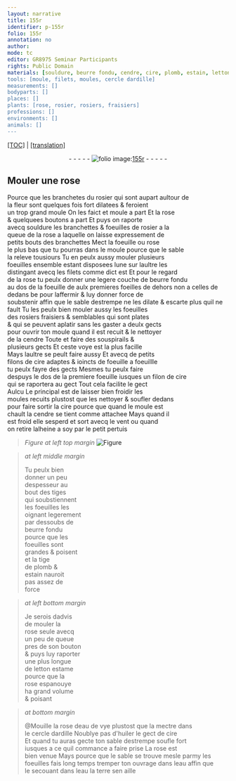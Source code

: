 ```yaml
---
layout: narrative
title: 155r
identifier: p-155r
folio: 155r
annotation: no
author:
mode: tc
editor: GR8975 Seminar Participants
rights: Public Domain
materials: [souldure, beurre fondu, cendre, cire, plomb, estain, letton estame, eau de vye, ardille, d'huiler, eau, terre]
tools: [moule, filets, moules, cercle dardille]
measurements: []
bodyparts: []
places: []
plants: [rose, rosier, rosiers, fraisiers]
professions: []
environments: []
animals: []
---
```


 <p><a href="{{ site.baseurl }}/diplomatic/">[TOC]</a> | <a href="{{ site.baseurl }}/texts/p-155r_tl/" target="_blank">[translation]</a></p><div class="folio" align="center">- - - - - <a href="http://gallica.bnf.fr/ark:/12148/btv1b10500001g/f315.item.r=" target="_blank"><img src="https://cu-mkp.github.io/2017-workshop-edition/assets/photo-icon.png" alt="folio image: " style="display:inline-block; margin-bottom:-3px;"/>155r</a> - - - - - </div>  
  

## Mouler une <span class="pa">rose</span>

 
Pource que les branchetes <span class="add">du <span class="pa">rosier</span></span> qui sont <span class="del">aupart</span> aultour de<br/> la fleur sont quelques fois fort dilatees & feroient<br/> un trop grand <span class="tl">moule</span> On les faict <span class="add">et moule</span> a part Et la <span class="pa">rose</span><br/> & quelquees boutons a part Et puys on raporte<br/> avecq <span class="m">souldure</span> les branchettes & foeuilles de <span class="pa">rosier</span> a la<br/> queue de la <span class="pa">rose</span> a laquelle on laisse expressem<span class="exp">ent</span> de<br/> petits bouts des branchettes Mect la foeuille ou <span class="pa">rose</span><br/> le plus bas que tu pourras dans le <span class="tl">moule</span> pource que le sable<br/> la releve tousiours Tu <span class="del">en</span> peulx aussy mouler plusieurs<br/> foeuilles ensemble estant disposees lune sur laultre les<br/> distingant avecq les <span class="tl">filets</span> co<span class="exp">mm</span>e dict est Et pour le regard<br/> de la <span class="pa">rose</span> tu peulx donner une legere couche de <span class="m">beurre fondu</span><br/> au dos de la foeuille <span class="del">de</span> <span class="add">aulx premieres foeilles de dehors non a celles de dedans</span> <span class="del">be</span> pour laffermir & luy donner force de<br/> soubstenir <span class="add">affin que le sable destrempe ne les dilate & escarte plus quil ne fault</span> Tu <span class="del">les</span> peulx bien mouler aussy les foeuilles<br/> des <span class="pa">rosiers</span> <span class="pa">fraisiers</span> & semblables qui sont plates<br/> & qui se peuvent aplatir sans les gaster a deulx gects<br/> pour ouvrir ton <span class="tl">moule</span> quand il est recuit & le nettoyer<br/> de la <span class="m">cendre</span> <span class="del">Toute</span> et faire des souspirails &<br/> plusieurs gects Et ceste voye est la plus facille<br/> Mays laultre se peult faire aussy Et avecq de petits<br/> filons de <span class="m">cire</span> adaptes & ioincts de foeuille a foeuillle<br/> tu peulx fayre des gects Mesmes tu peulx faire<br/> despuys <span class="add">le dos de</span> la premiere foeuille <span class="del">iusques</span> un filon de <span class="m">cire</span><br/> qui se raportera au gect Tout cela facilite le gect<br/> <span class="del">Aulcu</span> Le principal est de laisser bien froidir les<br/> <span class="tl">moules</span> recuits plustost que les nettoyer & soufler dedans<br/> pour faire sortir la <span class="m">cire</span> pource que quand le <span class="tl">moule</span> est<br/> chault la <span class="m">cendre</span> se tient co<span class="exp">mm</span>e attachee Mays quand il<br/> est froid elle sesperd et sort avecq le vent ou quand<br/> on retire lalheine a soy par le petit pertuis
 
> *Figure*
> *at left top margin*
> <a href="https://drive.google.com/open?id=0B9-oNrvWdlO5b3lFZ18wbGducEk" target="_blank"><img src="https://cu-mkp.github.io/GR8975-edition/assets/photo-icon.png" alt="Figure" style="display:inline-block; margin-bottom:-3px;"/></a>
 
> *at left middle margin*
> 
> 
>   Tu peulx bien<br/> donner un peu<br/> despesseur au<br/> bout des tiges<br/> qui soubstiennent<br/> les foeuilles les<br/> oignant legerem<span class="exp">ent</span><br/> par dessoubs de<br/> <span class="m">beurre fondu</span><br/> pource que les<br/> foeuilles sont<br/> grandes & poisent<br/> et la tige<br/> de <span class="m">plomb</span> &<br/> <span class="m">estain</span> nauroit<br/> pas assez de<br/> force
 
> *at left bottom margin*
> 
> 
>   Je serois dadvis<br/> de mouler la<br/> <span class="pa">rose</span> seule avecq<br/> un peu de queue<br/> pres de son bouton<br/> & puys luy raporter<br/> une plus longue<br/> de <span class="m">letton estame</span><br/> pource que la<br/> <span class="pa">rose</span> espanouye<br/> ha grand volume<br/> & poisant
 
> *at bottom margin*
> 
> 
>  @Mouille la <span class="pa">rose</span> d<span class="m">eau de vye</span> plustost que la mectre dans<br/> le <span class="tl">cercle d<span class="m">ardille</span></span> Noublye pas <span class="m">d'huiler</span> le gect de <span class="m">cire</span><br/> Et quand tu auras gecte ton sable destrempe soufle fort<br/> iusques a ce quil commance a faire prise La <span class="pa">rose</span> est<br/> bien venue Mays pource que le sable se trouve mesle parmy les<br/> foeuilles fais long temps tremper ton ouvrage dans l<span class="m">eau</span> affin que<br/> le secouant dans l<span class="m">eau</span> la <span class="m">terre</span> sen aille
 
 